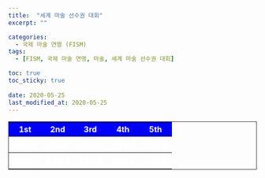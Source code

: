 ```yaml
---
title:  "세계 마술 선수권 대회"
excerpt: ""

categories:
  - 국제 마술 연맹 (FISM)
tags:
  - [FISM, 국제 마술 연맹, 마술, 세계 마술 선수권 대회]

toc: true
toc_sticky: true
 
date: 2020-05-25
last_modified_at: 2020-05-25
---
```

<!DOCTYPE html>
<html>
<head>
    <meta charset="UTF-8">
</head>
<body>
    <table style="width: 100%; border-collapse: collapse; border: 1px solid #383b40; color: white; align: center;">
        <tr style="background-color: blue;">
            <th width="20%">1st</th>
            <th width="20%">2nd</th>
            <th width="20%">3rd</th>
            <th width="20%">4th</th>
            <th width="20%">5th</th>
        </tr>
        <tr>
            <th>2행1열</th>
            <th>2행1열</th>
            <th>2행3열</th>
            <th>2행1열</th>
            <th>2행3열</th>
        </tr>
        <tr>
            <th>3행1열</th>
            <th>3행2열</th>
            <th>3행3열</th>
            <th>3행2열</th>
            <th>3행3열</th>
        </tr>
    </table>
</body>
</html>
